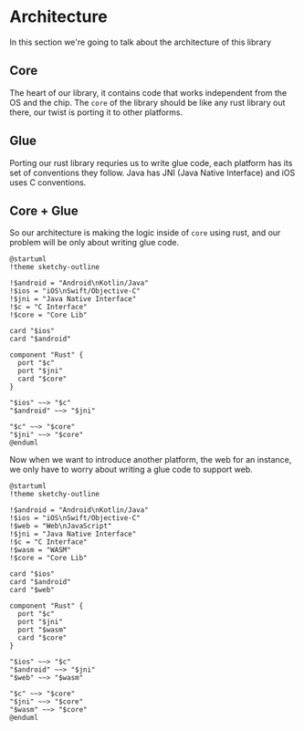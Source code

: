 # Architecture

In this section we're going to talk about the architecture of this library

## Core

The heart of our library, it contains code that works independent from
the OS and the chip. The `core` of the library should be like any rust
library out there, our twist is porting it to other platforms.

## Glue

Porting our rust library requries us to write glue code, each platform has
its set of conventions they follow. Java has JNI (Java Native Interface) and
iOS uses C conventions.

## Core + Glue

So our architecture is making the logic inside of `core` using rust,
and our problem will be only about writing glue code.

```plantuml,format=svg
@startuml
!theme sketchy-outline

!$android = "Android\nKotlin/Java"
!$ios = "iOS\nSwift/Objective-C"
!$jni = "Java Native Interface"
!$c = "C Interface"
!$core = "Core Lib"

card "$ios"
card "$android"

component "Rust" {
  port "$c"
  port "$jni"
  card "$core"
}

"$ios" ~~> "$c"
"$android" ~~> "$jni"

"$c" ~~> "$core"
"$jni" ~~> "$core"
@enduml
```

Now when we want to introduce another platform, the web for an instance,
we only have to worry about writing a glue code to support web.

```plantuml,format=svg
@startuml
!theme sketchy-outline

!$android = "Android\nKotlin/Java"
!$ios = "iOS\nSwift/Objective-C"
!$web = "Web\nJavaScript"
!$jni = "Java Native Interface"
!$c = "C Interface"
!$wasm = "WASM"
!$core = "Core Lib"

card "$ios"
card "$android"
card "$web"

component "Rust" {
  port "$c"
  port "$jni"
  port "$wasm"
  card "$core"
}

"$ios" ~~> "$c"
"$android" ~~> "$jni"
"$web" ~~> "$wasm"

"$c" ~~> "$core"
"$jni" ~~> "$core"
"$wasm" ~~> "$core"
@enduml
```
